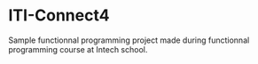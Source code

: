 # ITI-Connect4

Sample functionnal programming project made during functionnal programming course at Intech school.